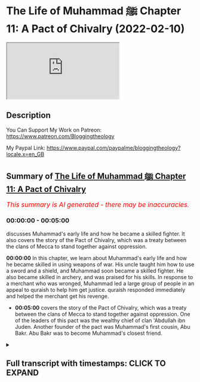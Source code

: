 # The Life of Muhammad ﷺ Chapter 11: A Pact of Chivalry (2022-02-10)

<iframe loading='lazy' allow='autoplay' src='https://www.youtube.com/embed/nRCX73fSUMA'></iframe>

## Description

You Can Support My Work on Patreon:
https://www.patreon.com/Bloggingtheology

My Paypal Link: 
https://www.paypal.com/paypalme/bloggingtheology?locale.x=en_GB

## Summary of [The Life of Muhammad ﷺ Chapter 11: A Pact of Chivalry](https://www.youtube.com/watch?v=nRCX73fSUMA)


*<span style="color:red; font-size:125%">This summary is AI generated - there may be inaccuracies</span>. [](/)*

### <a onclick="modifyYTiframeseektime('0')">00:00:00</a> - <a onclick="modifyYTiframeseektime('300')">00:05:00</a>

 discusses Muhammad's early life and how he became a skilled fighter. It also covers the story of the Pact of Chivalry, which was a treaty between the clans of Mecca to stand together against oppression.

**<a onclick="modifyYTiframeseektime('0')">00:00:00</a>** In this chapter, we learn about Muhammad's early life and how he became skilled in using weapons of war. His uncle taught him how to use a sword and a shield, and Muhammad soon became a skilled fighter. He also became skilled in archery, and was praised for his skills. In response to a merchant who was wronged, Muhammad led a large group of people in an appeal to quraish to help him get justice. quraish responded immediately and helped the merchant get his revenge.
* **<a onclick="modifyYTiframeseektime('300')">00:05:00</a>**  covers the story of the Pact of Chivalry, which was a treaty between the clans of Mecca to stand together against oppression. One of the leaders of this pact was the wealthy chief of clan 'Abdullah ibn Juden. Another founder of the pact was Muhammad's first cousin, Abu Bakr. Abu Bakr was to become Muhammad's closest friend.

<details><summary><h2>Full transcript with timestamps: CLICK TO EXPAND</h2></summary>

<a onclick="modifyYTiframeseektime('5')">0:00:05</a> a reading from muhammad his life based  
<a onclick="modifyYTiframeseektime('7')">0:00:07</a> on the earliest sources by martin ling's  
<a onclick="modifyYTiframeseektime('11')">0:00:11</a> chapter 11 a pact of chivalry  
<a onclick="modifyYTiframeseektime('15')">0:00:15</a> when he had finished his trading in  
<a onclick="modifyYTiframeseektime('17')">0:00:17</a> arabia abu talib returned to mecca with  
<a onclick="modifyYTiframeseektime('20')">0:00:20</a> his nephew who continued his solitary  
<a onclick="modifyYTiframeseektime('23')">0:00:23</a> life as before  
<a onclick="modifyYTiframeseektime('25')">0:00:25</a> but his uncle saw to it that he as also  
<a onclick="modifyYTiframeseektime('28')">0:00:28</a> abbas and hamza had some training in the  
<a onclick="modifyYTiframeseektime('31')">0:00:31</a> use of weapons of war  
<a onclick="modifyYTiframeseektime('34')">0:00:34</a> hamza was clearly destined to be a man  
<a onclick="modifyYTiframeseektime('36')">0:00:36</a> of mighty stature endowed with great  
<a onclick="modifyYTiframeseektime('39')">0:00:39</a> physical strength  
<a onclick="modifyYTiframeseektime('41')">0:00:41</a> he was already a good swordsman and a  
<a onclick="modifyYTiframeseektime('44')">0:00:44</a> good wrestler  
<a onclick="modifyYTiframeseektime('45')">0:00:45</a> muhammad was of average height and  
<a onclick="modifyYTiframeseektime('47')">0:00:47</a> average strength  
<a onclick="modifyYTiframeseektime('49')">0:00:49</a> he had a marked aptitude for archery and  
<a onclick="modifyYTiframeseektime('52')">0:00:52</a> gave every promise of being an excellent  
<a onclick="modifyYTiframeseektime('55')">0:00:55</a> bowman like his great ancestors abraham  
<a onclick="modifyYTiframeseektime('58')">0:00:58</a> and ishmael  
<a onclick="modifyYTiframeseektime('60')">0:01:00</a> a powerful asset for this lay in the  
<a onclick="modifyYTiframeseektime('62')">0:01:02</a> strength of his eyesight he was reputed  
<a onclick="modifyYTiframeseektime('65')">0:01:05</a> to be able to count no less than 12 of  
<a onclick="modifyYTiframeseektime('68')">0:01:08</a> the stars of the constellation of the  
<a onclick="modifyYTiframeseektime('70')">0:01:10</a> pleiades  
<a onclick="modifyYTiframeseektime('73')">0:01:13</a> in those years quraysh were not involved  
<a onclick="modifyYTiframeseektime('75')">0:01:15</a> in any fighting except for sporadic and  
<a onclick="modifyYTiframeseektime('78')">0:01:18</a> intermittent conflict which came to be  
<a onclick="modifyYTiframeseektime('81')">0:01:21</a> known as the sacrilegious war because it  
<a onclick="modifyYTiframeseektime('84')">0:01:24</a> has started in one of the sacred months  
<a onclick="modifyYTiframeseektime('88')">0:01:28</a> a profligate of kinana had treacherously  
<a onclick="modifyYTiframeseektime('91')">0:01:31</a> murdered a man of emir one of the  
<a onclick="modifyYTiframeseektime('93')">0:01:33</a> howards in tribes of najd and had taken  
<a onclick="modifyYTiframeseektime('96')">0:01:36</a> refuge in the impregnable fortress  
<a onclick="modifyYTiframeseektime('99')">0:01:39</a> township  
<a onclick="modifyYTiframeseektime('100')">0:01:40</a> of khabar  
<a onclick="modifyYTiframeseektime('102')">0:01:42</a> the secret of sequence of events  
<a onclick="modifyYTiframeseektime('104')">0:01:44</a> followed the usual desert pattern  
<a onclick="modifyYTiframeseektime('107')">0:01:47</a> honour demanded revenge so the tribe of  
<a onclick="modifyYTiframeseektime('109')">0:01:49</a> the murdered man attacked kanana the  
<a onclick="modifyYTiframeseektime('113')">0:01:53</a> tribe of the murderer and creature were  
<a onclick="modifyYTiframeseektime('115')">0:01:55</a> involved somewhat in gloriously as  
<a onclick="modifyYTiframeseektime('118')">0:01:58</a> allies of kinana  
<a onclick="modifyYTiframeseektime('120')">0:02:00</a> the conflict dragged on for three or  
<a onclick="modifyYTiframeseektime('123')">0:02:03</a> four years in which there were only five  
<a onclick="modifyYTiframeseektime('126')">0:02:06</a> days of actual fighting  
<a onclick="modifyYTiframeseektime('129')">0:02:09</a> the head of the clan of hashem was at  
<a onclick="modifyYTiframeseektime('131')">0:02:11</a> that time zubair  
<a onclick="modifyYTiframeseektime('134')">0:02:14</a> full brother like abu talib of  
<a onclick="modifyYTiframeseektime('136')">0:02:16</a> muhammad's father  
<a onclick="modifyYTiframeseektime('138')">0:02:18</a> zubair and abu talib took their nephew  
<a onclick="modifyYTiframeseektime('142')">0:02:22</a> muhammad with them to one of the first  
<a onclick="modifyYTiframeseektime('144')">0:02:24</a> battles  
<a onclick="modifyYTiframeseektime('145')">0:02:25</a> but they said he was too young to fight  
<a onclick="modifyYTiframeseektime('148')">0:02:28</a> he was nonetheless allowed to help by  
<a onclick="modifyYTiframeseektime('150')">0:02:30</a> gathering enemy arrows that had missed  
<a onclick="modifyYTiframeseektime('153')">0:02:33</a> their mark and handling them to handing  
<a onclick="modifyYTiframeseektime('156')">0:02:36</a> them to his uncles so that they could be  
<a onclick="modifyYTiframeseektime('159')">0:02:39</a> shot back with them  
<a onclick="modifyYTiframeseektime('161')">0:02:41</a> but at one of the subsequent battles  
<a onclick="modifyYTiframeseektime('163')">0:02:43</a> where quresh and their allies had the  
<a onclick="modifyYTiframeseektime('165')">0:02:45</a> worst of the day he was allowed to show  
<a onclick="modifyYTiframeseektime('168')">0:02:48</a> his skill as a bowman and was praised  
<a onclick="modifyYTiframeseektime('171')">0:02:51</a> for his valor  
<a onclick="modifyYTiframeseektime('173')">0:02:53</a> the war helped to fan the growing  
<a onclick="modifyYTiframeseektime('175')">0:02:55</a> discontent which every sedentary  
<a onclick="modifyYTiframeseektime('178')">0:02:58</a> community tends to feel with the law of  
<a onclick="modifyYTiframeseektime('181')">0:03:01</a> the desert  
<a onclick="modifyYTiframeseektime('183')">0:03:03</a> most of the leading men of quraish had  
<a onclick="modifyYTiframeseektime('185')">0:03:05</a> traveled to syria and had seen for  
<a onclick="modifyYTiframeseektime('187')">0:03:07</a> themselves the relative justice which  
<a onclick="modifyYTiframeseektime('190')">0:03:10</a> prevailed in the roman empire  
<a onclick="modifyYTiframeseektime('193')">0:03:13</a> it was also possible in abyssinia to  
<a onclick="modifyYTiframeseektime('196')">0:03:16</a> have justice without recourse to  
<a onclick="modifyYTiframeseektime('198')">0:03:18</a> fighting  
<a onclick="modifyYTiframeseektime('200')">0:03:20</a> but in arabia there was no comparable  
<a onclick="modifyYTiframeseektime('203')">0:03:23</a> system of law by which a victim of crime  
<a onclick="modifyYTiframeseektime('206')">0:03:26</a> or his family might obtain redress  
<a onclick="modifyYTiframeseektime('210')">0:03:30</a> and it was natural that the sacrilegious  
<a onclick="modifyYTiframeseektime('212')">0:03:32</a> war like other conflicts before it  
<a onclick="modifyYTiframeseektime('215')">0:03:35</a> should have set many minds thinking of  
<a onclick="modifyYTiframeseektime('217')">0:03:37</a> ways and means to prevent the same thing  
<a onclick="modifyYTiframeseektime('220')">0:03:40</a> from happening again  
<a onclick="modifyYTiframeseektime('223')">0:03:43</a> but this time the result was more than  
<a onclick="modifyYTiframeseektime('225')">0:03:45</a> mere thoughts and words  
<a onclick="modifyYTiframeseektime('228')">0:03:48</a> as far as quraish were concerned there  
<a onclick="modifyYTiframeseektime('230')">0:03:50</a> was now a widespread readiness to take  
<a onclick="modifyYTiframeseektime('233')">0:03:53</a> action  
<a onclick="modifyYTiframeseektime('234')">0:03:54</a> and their sense of justice was put to  
<a onclick="modifyYTiframeseektime('236')">0:03:56</a> the test by a scandalous incident which  
<a onclick="modifyYTiframeseektime('239')">0:03:59</a> took place in mecca in the first few  
<a onclick="modifyYTiframeseektime('242')">0:04:02</a> weeks after the end of the fighting  
<a onclick="modifyYTiframeseektime('246')">0:04:06</a> and here is the story a merchant from  
<a onclick="modifyYTiframeseektime('248')">0:04:08</a> the yemeni port azabeed had sold some  
<a onclick="modifyYTiframeseektime('252')">0:04:12</a> valuable goods to a notable of the clan  
<a onclick="modifyYTiframeseektime('256')">0:04:16</a> of sham  
<a onclick="modifyYTiframeseektime('257')">0:04:17</a> having taken possession of these the  
<a onclick="modifyYTiframeseektime('259')">0:04:19</a> shamite refused to pay the promised  
<a onclick="modifyYTiframeseektime('262')">0:04:22</a> price  
<a onclick="modifyYTiframeseektime('263')">0:04:23</a> the wronged merchant as his wronger well  
<a onclick="modifyYTiframeseektime('266')">0:04:26</a> knew was a stranger to mecca and had no  
<a onclick="modifyYTiframeseektime('270')">0:04:30</a> confederate or patron in all the city to  
<a onclick="modifyYTiframeseektime('273')">0:04:33</a> whom he might go for help  
<a onclick="modifyYTiframeseektime('276')">0:04:36</a> but he was not to be overawed by the  
<a onclick="modifyYTiframeseektime('278')">0:04:38</a> other man's insolent self-assurance and  
<a onclick="modifyYTiframeseektime('282')">0:04:42</a> taking his stand on the slope of abu  
<a onclick="modifyYTiframeseektime('284')">0:04:44</a> kubays he appealed to quraish as a whole  
<a onclick="modifyYTiframeseektime('288')">0:04:48</a> with loud and vehement eloquence to see  
<a onclick="modifyYTiframeseektime('291')">0:04:51</a> that justice was done  
<a onclick="modifyYTiframeseektime('294')">0:04:54</a> an immediate response came from most of  
<a onclick="modifyYTiframeseektime('296')">0:04:56</a> those clans which had no traditional  
<a onclick="modifyYTiframeseektime('298')">0:04:58</a> alliance with sham  
<a onclick="modifyYTiframeseektime('300')">0:05:00</a> quresh were bent above all on being  
<a onclick="modifyYTiframeseektime('303')">0:05:03</a> united regardless of clan  
<a onclick="modifyYTiframeseektime('307')">0:05:07</a> but within that union there was still an  
<a onclick="modifyYTiframeseektime('309')">0:05:09</a> acute consciousness of the rift which  
<a onclick="modifyYTiframeseektime('312')">0:05:12</a> had divided them over the legacy of  
<a onclick="modifyYTiframeseektime('315')">0:05:15</a> crusade into two groups the scented ones  
<a onclick="modifyYTiframeseektime('318')">0:05:18</a> and the confederates  
<a onclick="modifyYTiframeseektime('320')">0:05:20</a> and sham were of the confederates  
<a onclick="modifyYTiframeseektime('324')">0:05:24</a> one of the leaders of the other group  
<a onclick="modifyYTiframeseektime('326')">0:05:26</a> and one of the wealthiest men of mecca  
<a onclick="modifyYTiframeseektime('329')">0:05:29</a> at that time  
<a onclick="modifyYTiframeseektime('330')">0:05:30</a> was the chief of tame abd allah ibn  
<a onclick="modifyYTiframeseektime('334')">0:05:34</a> juden  
<a onclick="modifyYTiframeseektime('335')">0:05:35</a> and he now offered his large house as a  
<a onclick="modifyYTiframeseektime('338')">0:05:38</a> meeting place for all lovers of justice  
<a onclick="modifyYTiframeseektime('342')">0:05:42</a> from among the centered ones only the  
<a onclick="modifyYTiframeseektime('344')">0:05:44</a> clans of abu shams and nowfall were  
<a onclick="modifyYTiframeseektime('348')">0:05:48</a> absent  
<a onclick="modifyYTiframeseektime('349')">0:05:49</a> hashem muttalib zura assad tame were all  
<a onclick="modifyYTiframeseektime('353')">0:05:53</a> well represented and they were joined by  
<a onclick="modifyYTiframeseektime('356')">0:05:56</a> adi  
<a onclick="modifyYTiframeseektime('357')">0:05:57</a> which had been one of the confederates  
<a onclick="modifyYTiframeseektime('360')">0:06:00</a> having decided after an earnest  
<a onclick="modifyYTiframeseektime('362')">0:06:02</a> discussion that it was imperative to  
<a onclick="modifyYTiframeseektime('365')">0:06:05</a> found an order of chivalry for the  
<a onclick="modifyYTiframeseektime('367')">0:06:07</a> furtherance of justice and the  
<a onclick="modifyYTiframeseektime('369')">0:06:09</a> protection of the weak  
<a onclick="modifyYTiframeseektime('371')">0:06:11</a> they went in a body to the kaaba where  
<a onclick="modifyYTiframeseektime('373')">0:06:13</a> they poured water over the black stone  
<a onclick="modifyYTiframeseektime('377')">0:06:17</a> letting it flow into a receptacle  
<a onclick="modifyYTiframeseektime('381')">0:06:21</a> then each man drank of the thus hallowed  
<a onclick="modifyYTiframeseektime('384')">0:06:24</a> water and with their right hands raised  
<a onclick="modifyYTiframeseektime('387')">0:06:27</a> above their heads they vowed that  
<a onclick="modifyYTiframeseektime('389')">0:06:29</a> henceforth at every act of oppression in  
<a onclick="modifyYTiframeseektime('392')">0:06:32</a> mecca they would stand together as one  
<a onclick="modifyYTiframeseektime('395')">0:06:35</a> man on the side of the oppressed against  
<a onclick="modifyYTiframeseektime('399')">0:06:39</a> the oppressor until justice was done  
<a onclick="modifyYTiframeseektime('402')">0:06:42</a> whether the oppressed were a man or  
<a onclick="modifyYTiframeseektime('404')">0:06:44</a> quraish or one who had come from abroad  
<a onclick="modifyYTiframeseektime('408')">0:06:48</a> the sarmite was thereupon compelled to  
<a onclick="modifyYTiframeseektime('412')">0:06:52</a> pay his debt nor did any of those clans  
<a onclick="modifyYTiframeseektime('415')">0:06:55</a> which had abstained from the pack offer  
<a onclick="modifyYTiframeseektime('418')">0:06:58</a> him any of their assistance  
<a onclick="modifyYTiframeseektime('421')">0:07:01</a> together with the chief of tame zubair  
<a onclick="modifyYTiframeseektime('424')">0:07:04</a> of hashem was one of the founders of  
<a onclick="modifyYTiframeseektime('427')">0:07:07</a> this order and he brought with him his  
<a onclick="modifyYTiframeseektime('429')">0:07:09</a> nephew mohammed  
<a onclick="modifyYTiframeseektime('431')">0:07:11</a> who took part in the oath and who said  
<a onclick="modifyYTiframeseektime('434')">0:07:14</a> in after years  
<a onclick="modifyYTiframeseektime('436')">0:07:16</a> i was present in the house of abdullah  
<a onclick="modifyYTiframeseektime('439')">0:07:19</a> ibn judah at so excellent a pact that i  
<a onclick="modifyYTiframeseektime('443')">0:07:23</a> would not exchange my part in it for a  
<a onclick="modifyYTiframeseektime('446')">0:07:26</a> herd of red camels  
<a onclick="modifyYTiframeseektime('449')">0:07:29</a> and if now in islam i was summoned unto  
<a onclick="modifyYTiframeseektime('453')">0:07:33</a> it i would gladly respond  
<a onclick="modifyYTiframeseektime('458')">0:07:38</a> another of those present was their  
<a onclick="modifyYTiframeseektime('460')">0:07:40</a> host's first cousin abu kahafer of tame  
<a onclick="modifyYTiframeseektime('464')">0:07:44</a> together with his cousin abu bakr  
<a onclick="modifyYTiframeseektime('467')">0:07:47</a> abu bakr  
<a onclick="modifyYTiframeseektime('469')">0:07:49</a> who was a year or two younger than  
<a onclick="modifyYTiframeseektime('471')">0:07:51</a> muhammad and who was to become his  
<a onclick="modifyYTiframeseektime('475')">0:07:55</a> closest  
<a onclick="modifyYTiframeseektime('476')">0:07:56</a> friend it's a lovely story so that  
<a onclick="modifyYTiframeseektime('480')">0:08:00</a> chapter 11 a pact of chivalry for  
<a onclick="modifyYTiframeseektime('483')">0:08:03</a> muhammad his life based on the earliest  
<a onclick="modifyYTiframeseektime('486')">0:08:06</a> sources by martin lings till next time  

</details>
